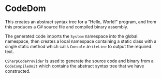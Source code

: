# CodeDom

This creates an abstract syntax tree for a "Hello, World!" program, and from this produces a C# source file and compiled binary assembly.

The generated code imports the `System` namespace into the global namespace, then creates a local namespace containing a static class with a single static method which calls `Console.WriteLine` to output the required text.

`CSharpCodeProvider` is used to generate the source code and binary from a `CodeCompileUnit` which contains the abstract syntax tree that we have constructed.
